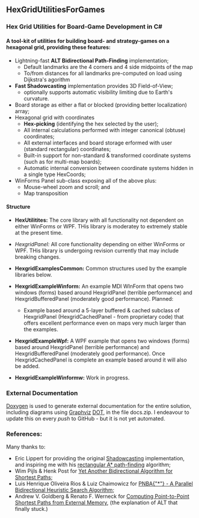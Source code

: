 ## HexGridUtilitiesForGames

### Hex Grid Utilities for Board-Game Development in C#

#### A tool-kit of utilities for building board- and strategy-games on a hexagonal grid, providing these features:

- Lightning-fast **ALT Bidirectional Path-Finding** implementation;
  - Default landmarks are the 4 corners and 4 side midpoints of the map
  - To/from distances for all landmarks pre-computed on load using Dijkstra's agorithm
- **Fast Shadowcasting** implementation provides 3D Field-of-View;
  - optionally supports automatic visibility limiting due to Earth's curvature.
- Board storage as either a flat or blocked (providing better localization) array;
- Hexagonal grid with coordinates
  - **Hex-picking** (identifying the hex selected by the user);
  - All internal calculations performed with integer canonical (obtuse) coordinates;
  - All external interfaces and board storage erformed with user (standard rectangular) coordinates;
  - Built-in support for non-standard & transformed coordinate systems (such as for multi-map boards);
  - Automatic internal conversion between coordinate systems hidden in a single type HexCoords;
- WinForms Panel sub-class exposing all of the above plus:
  - Mouse-wheel zoom and scroll; and
  - Map transposition
  
#### Structure

- **HexUtilitites:** The core library with all functionality not dependent on either WinForms or WPF. THis library is moderatey to extremely stable at the present time.

- **HexgridPanel*:* All core functionality depending on either WinForms or WPF. THis library is undergoing revision currently that may include breaking changes.

- **HexgridExamplesCommon:** Common structures used by the example libraries below.

- **HexgridExampleWinform:** An example MDI WInForm that opens two windows (forms) based around HexgridPanel (terrible performance) and HexgridBufferedPanel (moderately good performance). Planned:

  - Example based around a 5-layer buffered & cached subclass of HexgridPanel (HexgridCachedPanel - from proprietary code) that offers excellent performance even on maps very much larger than the examples.
  
- **HexgridExampleWpf:** A WPF example that opens two windows (forms) based around HexgridPanel (terrible performance) and HexgridBufferedPanel (moderately good performance).  Once HexgridCachedPanel is complete an example based around it will also be added.

- **HexgridExampleWinformw:** Work in progress.
  
### External Documentation

[Doxygen](http://www.doxygen.nl/) is used to generate external documentation for the entire solution, including diagrams using [Graphviz](https://www.graphviz.org/) [DOT](https://www.graphviz.org/doc/info/lang.html), in the file docs.zip. I endeavour to update this on every *push* to GitHub - but it is not yet automated.
  
### References:

Many thanks to:
- Eric Lippert for providing the original [Shadowcasting](https://blogs.msdn.microsoft.com/ericlippert/tag/shadowcasting/) implementation, and inspiring me with his [rectangular A* path-finding](https://blogs.msdn.microsoft.com/ericlippert/tag/astar/) algorithm;
- Wim Pijls & Henk Post for [Yet Another Bidirectional Algorithm for Shortest Paths](http://repub.eur.nl/res/pub/16100/ei2009-10.pdf);
- Luis Henrique Oliveira Rios & Luiz Chaimowicz for [PNBA{"*"} - A Parallel Bidirectional Heuristic Search Algorithm](https://homepages.dcc.ufmg.br/~chaimo/public/ENIA11.pdf); 
- Andrew V. Goldberg & Renato F. Werneck for [Computing Point-to-Point Shortest Paths from External Memory](http://www.cs.princeton.edu/courses/archive/spr06/cos423/Handouts/GW05.pdf), (the explanation of ALT that finally stuck.)
